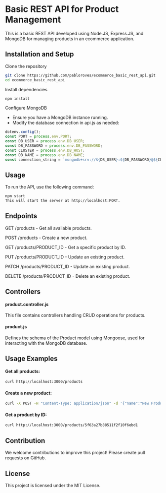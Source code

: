 # Basic REST API for Product Management

This is a basic REST API developed using Node.JS, Express.JS, and MongoDB for managing products in an ecommerce application.

## Installation and Setup

Clone the repository

```bash
git clone https://github.com/pabloroves/ecommerce_basic_rest_api.git
cd ecommerce_basic_rest_api
```

Install dependencies

```bash
npm install
```

Configure MongoDB

- Ensure you have a MongoDB instance running.
- Modify the database connection in api.js as needed:

```javascript
dotenv.config();
const PORT = process.env.PORT;
const DB_USER = process.env.DB_USER;
const DB_PASSWORD = process.env.DB_PASSWORD;
const CLUSTER = process.env.DB_HOST;
const DB_NAME = process.env.DB_NAME;
const connection_string = `mongodb+srv://${DB_USER}:${DB_PASSWORD}@${CLUSTER}/${DB_NAME}?retryWrites=true&w=majority`;
```

## Usage

To run the API, use the following command:

```bash
npm start
This will start the server at http://localhost:PORT.
```

## Endpoints

GET /products - Get all available products.

POST /products - Create a new product.

GET /products/PRODUCT_ID - Get a specific product by ID.

PUT /products/PRODUCT_ID - Update an existing product.

PATCH /products/PRODUCT_ID - Update an existing product.

DELETE /products/PRODUCT_ID - Delete an existing product.

## Controllers

#### product.controller.js

This file contains controllers handling CRUD operations for products.

#### product.js

Defines the schema of the Product model using Mongoose, used for interacting with the MongoDB database.

## Usage Examples

#### Get all products:

```bash
curl http://localhost:3000/products
```

#### Create a new product:

```bash
curl -X POST -H "Content-Type: application/json" -d '{"name":"New Product","price":99.99}' http://localhost:3000/products
```

#### Get a product by ID:

```bash
curl http://localhost:3000/products/5f63a27b88511f2f10f6ebd1
```

## Contribution

We welcome contributions to improve this project! Please create pull requests on GitHub.

## License

This project is licensed under the MIT License.
